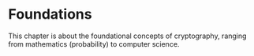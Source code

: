 # Foundations

This chapter is about the foundational concepts of cryptography, ranging from
mathematics (probability) to computer science.
